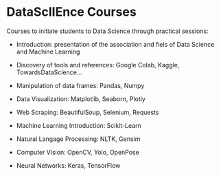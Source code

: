 # DataScIIEnce Courses

Courses to initiate students to Data Science through practical sessions:

* Introduction: presentation of the association and fiels of Data Science and Machine Learning

* Discovery of tools and references: Google Colab, Kaggle, TowardsDataScience...

* Manipulation of data frames: Pandas, Numpy

* Data Visualization: Matplotlib, Seaborn, Plotly

* Web Scraping: BeautifulSoup, Selenium, Requests

* Machine Learning Introduction: Scikit-Learn

* Natural Langage Processing: NLTK, Gensim

* Computer Vision: OpenCV, Yolo, OpenPose

* Neural Networks: Keras, TensorFlow
